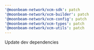 ```yaml
---
'@moonbeam-network/xcm-sdk': patch
'@moonbeam-network/xcm-builder': patch
'@moonbeam-network/xcm-config': patch
'@moonbeam-network/xcm-types': patch
'@moonbeam-network/xcm-utils': patch
---
```


Update dev dependencies
